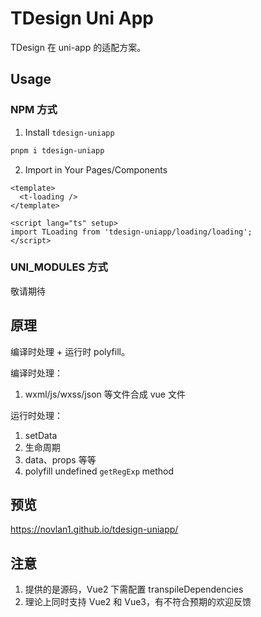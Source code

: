 # TDesign Uni App

TDesign 在 uni-app 的适配方案。

## Usage

### NPM 方式

1. Install `tdesign-uniapp`

```bash
pnpm i tdesign-uniapp
```

2. Import in Your Pages/Components

```vue
<template>
  <t-loading />
</template>

<script lang="ts" setup>
import TLoading from 'tdesign-uniapp/loading/loading';
</script>
```

### UNI_MODULES 方式

敬请期待

## 原理

编译时处理 + 运行时 polyfill。

编译时处理：

1. wxml/js/wxss/json 等文件合成 vue 文件

运行时处理：

1. setData
2. 生命周期
3. data、props 等等
4. polyfill undefined `getRegExp` method

## 预览

https://novlan1.github.io/tdesign-uniapp/

## 注意

1. 提供的是源码，Vue2 下需配置 transpileDependencies
2. 理论上同时支持 Vue2 和 Vue3，有不符合预期的欢迎反馈

